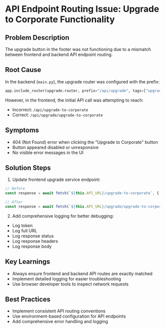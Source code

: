 # API Endpoint Routing Issue: Upgrade to Corporate Functionality

## Problem Description
The upgrade button in the footer was not functioning due to a mismatch between frontend and backend API endpoint routing.

## Root Cause
In the backend (`main.py`), the upgrade router was configured with the prefix:
```python
app.include_router(upgrade.router, prefix="/api/upgrade", tags=["upgrade"])
```

However, in the frontend, the initial API call was attempting to reach:
- Incorrect: `/api/upgrade-to-corporate`
- Correct: `/api/upgrade/upgrade-to-corporate`

## Symptoms
- 404 (Not Found) error when clicking the "Upgrade to Corporate" button
- Button appeared disabled or unresponsive
- No visible error messages in the UI

## Solution Steps
1. Update frontend upgrade service endpoint:
```typescript
// Before
const response = await fetch(`${this.API_URL}/upgrade-to-corporate`, {...})

// After
const response = await fetch(`${this.API_URL}/upgrade/upgrade-to-corporate`, {...})
```

2. Add comprehensive logging for better debugging:
- Log token
- Log full URL
- Log response status
- Log response headers
- Log response body

## Key Learnings
- Always ensure frontend and backend API routes are exactly matched
- Implement detailed logging for easier troubleshooting
- Use browser developer tools to inspect network requests

## Best Practices
- Implement consistent API routing conventions
- Use environment-based configuration for API endpoints
- Add comprehensive error handling and logging
